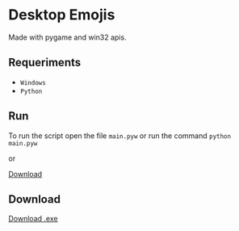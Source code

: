 # Desktop Emojis

Made with pygame and win32 apis.

## Requeriments

- ```Windows```
- ```Python```

## Run

To run the script open the file ```main.pyw``` or run the command ```python main.pyw```

or

[Download](#download)

## Download

[Download .exe](https://github.com/lullaby6/Desktop-Emojis/releases/download/v1.0/Desktop.Emojis.zip)